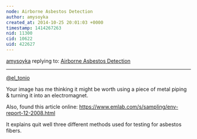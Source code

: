 ```yaml
---
node: Airborne Asbestos Detection
author: amysoyka
created_at: 2014-10-25 20:01:03 +0000
timestamp: 1414267263
nid: 11300
cid: 10622
uid: 422627
---
```




[amysoyka](../profile/amysoyka) replying to: [Airborne Asbestos Detection](../notes/el_tonio/10-25-2014/airborne-asbestos-detection)

----
[@el_tonio](/profile/el_tonio)

Your image has me thinking it might be worth using a piece of metal piping & turning it into an electromagnet.

Also, found this article online: https://www.emlab.com/s/sampling/env-report-12-2008.html

It explains quit well three different methods used for testing for asbestos fibers.